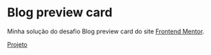 # Blog preview card
Minha solução do desafio Blog preview card do site <a href="https://www.frontendmentor.io/challenges/blog-preview-card-ckPaj01IcS/hub">Frontend Mentor</a>. <p><a href=""/>Projeto</a></p>
